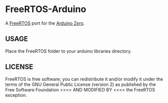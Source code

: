 # FreeRTOS-Arduino
A [FreeRTOS](http://www.freertos.org/) port for the [Arduino Zero](https://www.arduino.cc/en/Main/ArduinoBoardZero).

## USAGE ##
Place the FreeRTOS folder to your arduino libraries directory.

## LICENSE ##
FreeRTOS is free software; you can redistribute it and/or modify it under
the terms of the GNU General Public License (version 2) as published by the
Free Software Foundation >>>> AND MODIFIED BY <<<< the FreeRTOS exception.
